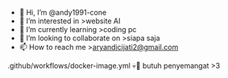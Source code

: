 - 👋 Hi, I’m @andy1991-cone
- 👀 I’m interested in >website AI
- 🌱 I’m currently learning >coding pc 
- 💞️ I’m looking to collaborate on >siapa saja
- 📫 How to reach me >aryandicijati2@gmail.com

<!---
andy1991-cone/andy1991-cone is a ✨ special ✨ repository because its `README.md` (this file) appears on your GitHub profile.
You can click the Preview link to take a look at your changes.
--->
.github/workflows/docker-image.yml
 💀💫 
 butuh penyemangat      >3
